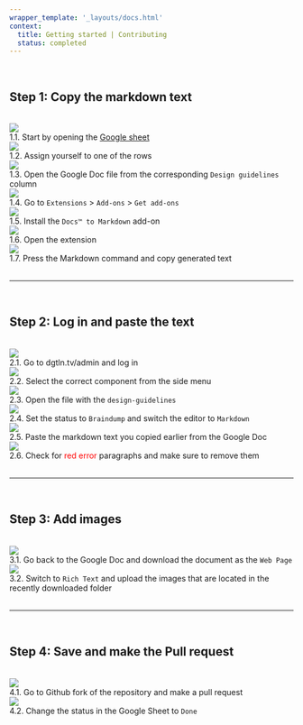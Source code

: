 ```yaml
---
wrapper_template: '_layouts/docs.html'
context:
  title: Getting started | Contributing
  status: completed
---
```


<br>

## Step 1: Copy the markdown text

<br>
<div class="row u-equal-height">
<div class="col-4 p-card u-no-padding">
<img src="/static/images/0.jpg">

<div class="p-card__inner">
1.1. Start by opening the <a href="https://docs.google.com/spreadsheets/d/19HJPsX651deboiJXcbPsJRU8rt90fJm6GCf5t77kDJc" target="_blank" rel="noreferrer noopener">Google sheet <i class="p-icon--external-link" style="textcolor: link-text,"></i></a>
</div>
</div>
<!-- -->
<div class="col-4 p-card u-no-padding">
<img src="/static/images/1.jpg">

<div class="p-card__inner">
1.2. Assign yourself to one of the rows
</div>
</div>
<!-- -->
<div class="col-4 p-card u-no-padding">
<img src="/static/images/2.jpg">

<div class="p-card__inner">
1.3. Open the Google Doc file from the corresponding <code>Design guidelines</code> column

</div>
</div>
<!-- -->
<div class="col-4 p-card u-no-padding">
<img src="/static/images/3.jpg">

<div class="p-card__inner">
1.4. Go to <code>Extensions</code> > <code>Add-ons</code> > <code>Get add-ons</code>

</div>
</div>
<!-- -->
<div class="col-4 p-card u-no-padding">
<img src="/static/images/4.jpg">

<div class="p-card__inner">
1.5. Install the <code>Docs™ to Markdown</code> add-on

</div>
</div>
<!-- -->
<div class="col-4 p-card u-no-padding">
<img src="/static/images/5.jpg">

<div class="p-card__inner">
1.6. Open the extension

</div>
</div>
<!-- -->
<div class="col-4 p-card u-no-padding">
<img src="/static/images/6.jpg">

<div class="p-card__inner">
1.7. Press the Markdown command and copy generated text

</div>
</div>
</div>

<br>

---

<br>

## Step 2: Log in and paste the text

<br>

<div class="row u-equal-height">
<div class="col-4 p-card u-no-padding">
<img src="/static/images/7.jpg">

<div class="p-card__inner">
2.1. Go to <a herf="https://dgtln.tv/admin" target="_blank" rel="noreferrer noopener">dgtln.tv/admin</a> and log in
</div>
</div>
<!-- -->
<div class="col-4 p-card u-no-padding">
<img src="/static/images/8.jpg">

<div class="p-card__inner">
2.2. Select the correct component from the side menu
</div>
</div>
<!-- -->
<div class="col-4 p-card u-no-padding">
<img src="/static/images/9.jpg">

<div class="p-card__inner">
2.3. Open the file with the <code>design-guidelines</code>

</div>
</div>
<!-- -->
<div class="col-4 p-card u-no-padding">
<img src="/static/images/10.jpg">

<div class="p-card__inner">
2.4. Set the status to <code>Braindump</code> and switch the editor to <code>Markdown</code>

</div>
</div>
<!-- -->
<div class="col-4 p-card u-no-padding">
<img src="/static/images/11.jpg">

<div class="p-card__inner">
2.5. Paste the markdown text you copied earlier from the Google Doc

</div>
</div>
<!-- -->
<div class="col-4 p-card u-no-padding">
<img src="/static/images/12.jpg">

<div class="p-card__inner">
2.6. Check for <span style="color: red">red error</span> paragraphs and make sure to remove them

</div>
</div>
</div>

<br>

---

<br>

## Step 3: Add images

<br>
<div class="row u-equal-height">
<div class="col-4 p-card u-no-padding">
<img src="/static/images/13.jpg">

<div class="p-card__inner">
3.1. Go back to the Google Doc and download the document as the <code>Web Page</code>
</div>
</div>
<!-- -->
<div class="col-4 p-card u-no-padding">
<img src="/static/images/14.jpg">

<div class="p-card__inner">
3.2. Switch to <code>Rich Text</code> and upload the images that are located in the recently downloaded folder
</div>
</div>

</div>

<br>

---

<br>

## Step 4: Save and make the Pull request

<br>
<div class="row u-equal-height">
<div class="col-4 p-card u-no-padding">
<img src="/static/images/16.jpg">

<div class="p-card__inner">
4.1. Go to Github fork of the repository and make a pull request
</div>
</div>
<!-- -->
<div class="col-4 p-card u-no-padding">
<img src="/static/images/17.jpg">

<div class="p-card__inner">
4.2. Change the status in the Google Sheet to <code>Done</code>
</div>
</div>

</div>
<br>
<br>
<br>